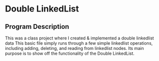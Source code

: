 # Double LinkedList

## Program Description
This was a class project where I created & implemented a double linkedlist data This basic file simply runs through a few simple linkedlist operations, including adding, deleting, and reading from linkedlist nodes. Its main purpose is to show off the functionality of the Double LinkedList.